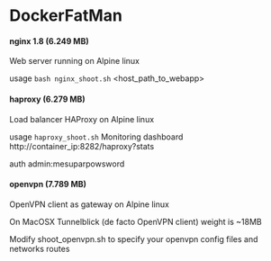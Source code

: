 # DockerFatMan

#### nginx 1.8 (6.249 MB)
Web server running on Alpine linux

usage `bash nginx_shoot.sh` <host_path_to_webapp>

#### haproxy (6.279 MB)
Load balancer HAProxy on Alpine linux

usage `haproxy_shoot.sh`
Monitoring dashboard http://container_ip:8282/haproxy?stats

auth admin:mesuparpowsword

#### openvpn (7.789 MB)
OpenVPN client as gateway on Alpine linux

On MacOSX Tunnelblick (de facto OpenVPN client) weight is ~18MB

Modify shoot_openvpn.sh to specify your openvpn config files and networks routes
